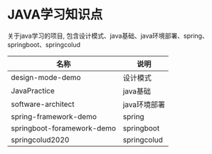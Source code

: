 # JAVA学习知识点

关于java学习的项目, 包含设计模式、java基础、java环境部署、spring、springboot、springcolud

| 名称 | 说明 |
| --- | --- |
| design-mode-demo | 设计模式 |
| JavaPractice | java基础 |
| software-architect | java环境部署 |
| spring-framework-demo | spring |
| springboot-foramework-demo | springboot |
| springcolud2020 | springcolud |